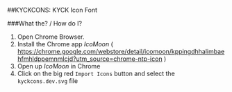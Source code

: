 ##KYCKCONS: KYCK Icon Font

###What the? / How do I?

1) Open Chrome Browser.
2) Install the Chrome app *IcoMoon* ( https://chrome.google.com/webstore/detail/icomoon/kppingdhhalimbaehfmhldppemnmlcjd?utm_source=chrome-ntp-icon )
3) Open up *IcoMoon* in Chrome
4) Click on the big red `Import Icons` button and select the `kyckcons.dev.svg` file
